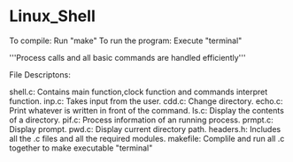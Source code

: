 # Linux_Shell
To compile: Run "make"
To run the program: Execute "terminal"

'''Process calls and all basic commands are handled efficiently'''

File Descriptons:

shell.c: Contains main function,clock function and commands interpret function.
inp.c: Takes input from the user.
cdd.c: Change directory.
echo.c: Print whatever is written in front of the command.
ls.c: Display the contents of a directory.
pif.c: Process information of an running process.
prmpt.c: Display prompt.
pwd.c: Display current directory path.
headers.h: Includes all the .c files and all the required modules.
makefile: Complile and run all .c together to make executable "terminal"

